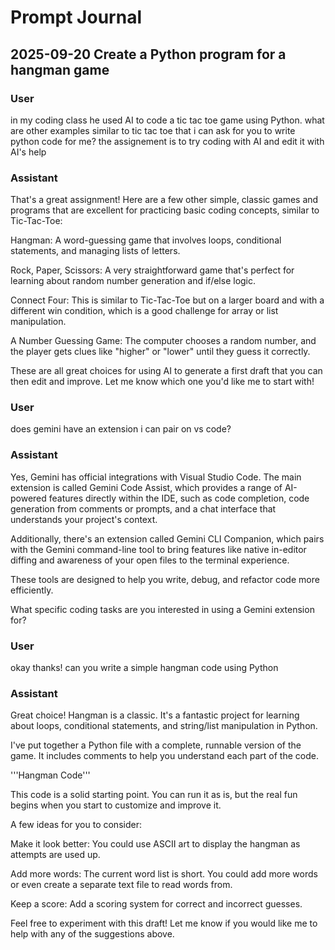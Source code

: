# Prompt Journal

## 2025-09-20 Create a Python program for a hangman game

### User

in my coding class he used AI to code a tic tac toe game using Python. what are other examples similar to tic tac toe that i can ask for you to write python code for me? the assignement is to try coding with AI and edit it with AI's help

### Assistant

That's a great assignment! Here are a few other simple, classic games and programs that are excellent for practicing basic coding concepts, similar to Tic-Tac-Toe:

Hangman: A word-guessing game that involves loops, conditional statements, and managing lists of letters.

Rock, Paper, Scissors: A very straightforward game that's perfect for learning about random number generation and if/else logic.

Connect Four: This is similar to Tic-Tac-Toe but on a larger board and with a different win condition, which is a good challenge for array or list manipulation.

A Number Guessing Game: The computer chooses a random number, and the player gets clues like "higher" or "lower" until they guess it correctly.

These are all great choices for using AI to generate a first draft that you can then edit and improve. Let me know which one you'd like me to start with!

### User

does gemini have an extension i can pair on vs code?

### Assistant

Yes, Gemini has official integrations with Visual Studio Code. The main extension is called Gemini Code Assist, which provides a range of AI-powered features directly within the IDE, such as code completion, code generation from comments or prompts, and a chat interface that understands your project's context.


Additionally, there's an extension called Gemini CLI Companion, which pairs with the Gemini command-line tool to bring features like native in-editor diffing and awareness of your open files to the terminal experience.

These tools are designed to help you write, debug, and refactor code more efficiently.

What specific coding tasks are you interested in using a Gemini extension for?

### User

okay thanks! can you write a simple hangman code using Python

### Assistant

Great choice! Hangman is a classic. It's a fantastic project for learning about loops, conditional statements, and string/list manipulation in Python.

I've put together a Python file with a complete, runnable version of the game. It includes comments to help you understand each part of the code.

'''Hangman Code''' 

This code is a solid starting point. You can run it as is, but the real fun begins when you start to customize and improve it.

A few ideas for you to consider:

Make it look better: You could use ASCII art to display the hangman as attempts are used up.

Add more words: The current word list is short. You could add more words or even create a separate text file to read words from.

Keep a score: Add a scoring system for correct and incorrect guesses.

Feel free to experiment with this draft! Let me know if you would like me to help with any of the suggestions above.
